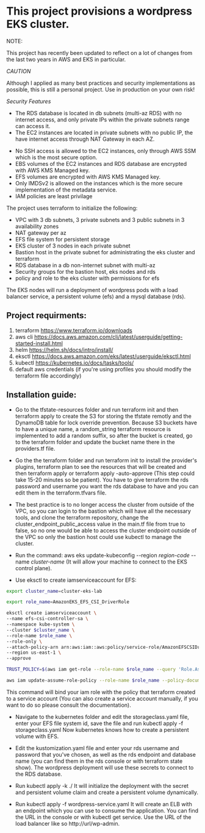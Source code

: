 # This project provisions a wordpress EKS cluster.

NOTE:

This project has recently been updated to reflect on a lot of changes from the last two years in AWS and EKS in particular.

_CAUTION_

Although I applied as many best practices and security implementations as possible, this is still a personal project.
Use in production on your own risk!

_Security Features_

- The RDS database is located in db subnets (multi-az RDS) with no internet access, and only private IPs within the private subnets range can access it.
- The EC2 instances are located in private subnets with no public IP, the have internet access through NAT Gateway in each AZ.

* No SSH access is allowed to the EC2 instances, only through AWS SSM which is the most secure option.
* EBS volumes of the EC2 instances and RDS database are encrypted with AWS KMS Managed key.
* EFS volumes are encrypted with AWS KMS Managed key.
* Only IMDSv2 is allowed on the instances which is the more secure implementation of the metadata service.
* IAM policies are least privilage

The project uses terraform to initialize the following:

- VPC with 3 db subnets, 3 private subnets and 3 public subnets in 3 availability zones
- NAT gateway per az
- EFS file system for persistent storage
- EKS cluster of 3 nodes in each private subnet
- Bastion host in the private subnet for administrating the eks cluster and terraform
- RDS database in a db non-internet subnet with multi-az
- Security groups for the bastion host, eks nodes and rds
- policy and role to the eks cluster with permissions for efs

The EKS nodes will run a deployment of wordpress pods with a load balancer service, a persistent volume (efs) and a mysql database (rds).

## Project requirments:

1. terraform https://www.terraform.io/downloads
2. aws cli https://docs.aws.amazon.com/cli/latest/userguide/getting-started-install.html
3. helm https://helm.sh/docs/intro/install/
4. eksctl https://docs.aws.amazon.com/eks/latest/userguide/eksctl.html
5. kubectl https://kubernetes.io/docs/tasks/tools/
6. default aws credentials (if you're using profiles you should modify the terraform file accordingly)

## Installation guide:

- Go to the tfstate-resources folder and run terraform init and then terraform apply to create the S3 for storing the tfstate remotly and the DynamoDB table for lock override prevention.
  Because S3 buckets have to have a unique name, a random_string terraform resource is implemented to add a random suffix, so after the bucket is created, go to the terraform folder and update the bucket name there in the providers.tf file.

- Go the the terraform folder and run terraform init to install the provider's plugins, terraform plan to see the resources that will be created and then terraform apply or terraform apply -auto-approve (This step could take 15-20 minutes so be patient). You have to give terraform the rds password and username you want the rds database to have and you can edit them in the terraform.tfvars file.

- The best practice is to no longer access the cluster from outside of the VPC, so you can login to the bastion which will have all the necessary tools, and clone the terraform repository, change the cluster_endpoint_public_access value in the main.tf file from true to false, so no one would be able to access the cluster endpoint outside of the VPC so only the bastion host could use kubectl to manage the cluster.

- Run the command: aws eks update-kubeconfig --region _region-code_ --name _cluster-name_ (It will allow your machine to connect to the EKS control plane).

- Use eksctl to create iamserviceaccount for EFS:

```sh
export cluster_name=cluster-eks-lab

export role_name=AmazonEKS_EFS_CSI_DriverRole

eksctl create iamserviceaccount \
--name efs-csi-controller-sa \
--namespace kube-system \
--cluster $cluster_name \
--role-name $role_name \
--role-only \
--attach-policy-arn arn:aws:iam::aws:policy/service-role/AmazonEFSCSIDriverPolicy \
--region us-east-1 \
--approve

TRUST_POLICY=$(aws iam get-role --role-name $role_name --query 'Role.AssumeRolePolicyDocument' | sed -e 's/efs-csi-controller-sa/efs-csi-\*/' -e 's/StringEquals/StringLike/')

aws iam update-assume-role-policy --role-name $role_name --policy-document "$TRUST_POLICY"
```

This command will bind your iam role with the policy that terraform created to a service account (You can also create a service account manually, if you want to do so please consult the documentation).

- Navigate to the kubernetes folder and edit the storageclass.yaml file, enter your EFS file system id, save the file and run kubectl apply -f storageclass.yaml
  Now kubernetes knows how to create a persistent volume with EFS.

- Edit the kustomization.yaml file and enter your rds username and password that you've chosen, as well as the rds endpoint and database name (you can find them in the rds console or with terraform state show). The wordpress deployment will use these secrets to connect to the RDS database.

- Run kubectl apply -k ./
  It will initialize the deployment with the secret and persistent volume claim and create a persistent volume dynamically.

- Run kubectl apply -f wordpress-service.yaml
  It will create an ELB with an endpoint which you can use to consume the application.
  You can find the URL in the console or with kubectl get service.
  Use the URL of the load balancer like so http://url/wp-admin.
